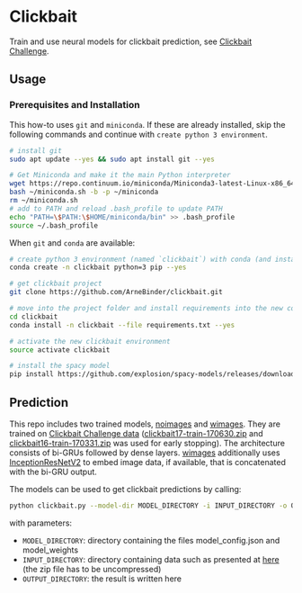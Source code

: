 # Clickbait

Train and use neural models for clickbait prediction, see [Clickbait Challenge](https://www.clickbait-challenge.org/).

## Usage

### Prerequisites and Installation

This how-to uses `git` and `miniconda`. If these are already installed, skip the following commands and continue
with `create python 3 environment`.

```bash
# install git
sudo apt update --yes && sudo apt install git --yes

# Get Miniconda and make it the main Python interpreter
wget https://repo.continuum.io/miniconda/Miniconda3-latest-Linux-x86_64.sh -O ~/miniconda.sh
bash ~/miniconda.sh -b -p ~/miniconda
rm ~/miniconda.sh
# add to PATH and reload .bash_profile to update PATH
echo "PATH=\$PATH:\$HOME/miniconda/bin" >> .bash_profile
source ~/.bash_profile
```
When `git` and `conda` are available:

```bash
# create python 3 environment (named `clickbait`) with conda (and install pip into it)
conda create -n clickbait python=3 pip --yes

# get clickbait project
git clone https://github.com/ArneBinder/clickbait.git

# move into the project folder and install requirements into the new conda environment
cd clickbait
conda install -n clickbait --file requirements.txt --yes

# activate the new clickbait environment
source activate clickbait

# install the spacy model
pip install https://github.com/explosion/spacy-models/releases/download/en_vectors_web_lg-2.0.0/en_vectors_web_lg-2.0.0.tar.gz#en_vectors_web_lg

```

## Prediction

This repo includes two trained models, [noimages](models/noimages) and [wimages](models/wimages). They are trained on
[Clickbait Challenge data](https://www.clickbait-challenge.org/#data)
([clickbait17-train-170630.zip](http://www.uni-weimar.de/medien/webis/corpora/corpus-webis-clickbait-17/clickbait17-train-170630.zip)
and [clickbait16-train-170331.zip](http://www.uni-weimar.de/medien/webis/corpora/corpus-webis-clickbait-17/clickbait16-train-170331.zip)
was used for early stopping). The architecture consists of bi-GRUs followed by dense layers. [wimages](models/wimages)
additionally uses [InceptionResNetV2](https://keras.io/applications/#inceptionresnetv2) to embed image data,
if available, that is concatenated with the bi-GRU output.

The models can be used to get clickbait predictions by calling:
```bash
python clickbait.py --model-dir MODEL_DIRECTORY -i INPUT_DIRECTORY -o OUTPUT_DIRECTORY
```
with parameters:
* `MODEL_DIRECTORY`: directory containing the files model_config.json and model_weights
* `INPUT_DIRECTORY`: directory containing data such as presented at [here](https://www.clickbait-challenge.org/#data) (the zip file has to be uncompressed)
* `OUTPUT_DIRECTORY`: the result is written here

